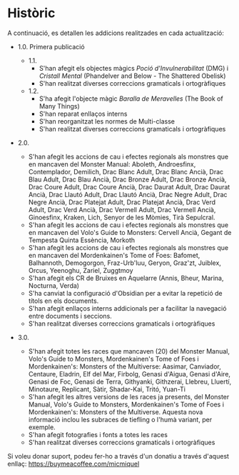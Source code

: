# Històric

A continuació, es detallen les addicions realitzades en cada actualització:

- 1.0. Primera publicació
    - 1.1.
        - S'han afegit els objectes màgics *Poció d'Invulnerabilitat* (DMG) i *Cristall Mental* (Phandelver and Below - The Shattered Obelisk)
        - S'han realitzat diverses correccions gramaticals i ortogràfiques
    - 1.2.
        - S'ha afegit l'objecte màgic *Baralla de Meravelles* (The Book of Many Things)
        - S'han reparat enllaços interns
        - S'han reorganitzat les normes de Multi-classe
        - S'han realitzat diverses correccions gramaticals i ortogràfiques
- 2.0. 
    -   S'han afegit les accions de cau i efectes regionals als monstres que en mancaven del Monster Manual: Aboleth, Androesfinx, Contemplador, Demilich, Drac Blanc Adult, Drac Blanc Ancià, Drac Blau Adult, Drac Blau Ancià, Drac Bronze Adult, Drac Bronze Ancià, Drac Coure Adult, Drac Coure Ancià, Drac Daurat Adult, Drac Daurat Ancià, Drac Llautó Adult, Drac Llautó Ancià, Drac Negre Adult, Drac Negre Ancià, Drac Platejat Adult, Drac Platejat Ancià, Drac Verd Adult, Drac Verd Ancià, Drac Vermell Adult, Drac Vermell Ancià, Ginoesfinx, Kraken, Lich, Senyor de les Mòmies, Tirà Sepulcral.
    -   S'han afegit les accions de cau i efectes regionals als monstres que en mancaven del Volo's Guide to Monsters: Cervell Ancià, Gegant de Tempesta Quinta Essència, Morkoth
    -   S'han afegit les accions de cau i efectes regionals als monstres que en mancaven del Mordenkainen's Tome of Foes: Bafomet, Balhannoth, Demogorgon, Fraz-Urb'luu, Geryon, Graz'zt, Juiblex, Orcus, Yeenoghu, Zariel, Zuggtmoy
    -   S'han afegit els CR de Bruixes en Aquelarre (Annis, Bheur, Marina, Nocturna, Verda)
    -   S'ha canviat la configuració d'Obsidian per a evitar la repetició de títols en els documents.
    -   S'han afegit enllaços interns addicionals per a facilitar la navegació entre documents i seccions.
    -   S'han realitzat diverses correccions gramaticals i ortogràfiques

- 3.0. 
    -   S'han afegit totes les races que mancaven (20) del Monster Manual, Volo's Guide to Monsters, Mordenkainen's Tome of Foes i Mordenkainen's: Monsters of the Multiverse: Aasimar, Canviador, Centaure, Eladrin, Elf del Mar, Firbolg, Genasi d'Aigua, Genasi d'Aire, Genasi de Foc, Genasi de Terra, Githyanki, Githzerai, Llebreu, Lluertí, Minotaure, Replicant, Sàtir, Shadar-Kai, Tritó, Yuan-Ti
    -   S'han afegit les altres versions de les races ja presents, del Monster Manual, Volo's Guide to Monsters, Mordenkainen's Tome of Foes i Mordenkainen's: Monsters of the Multiverse. Aquesta nova informació inclou les subraces de tiefling o l'humà variant, per exemple.
    -   S'han afegit fotografies i fonts a totes les races
    -   S'han realitzat diverses correccions gramaticals i ortogràfiques

Si voleu donar suport, podeu fer-ho a través d'un donatiu a través d'aquest enllaç: https://buymeacoffee.com/micmiquel